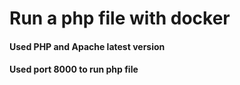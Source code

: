 # Run a php file with docker 
#### Used PHP and Apache latest version 
#### Used port 8000 to run php file 
